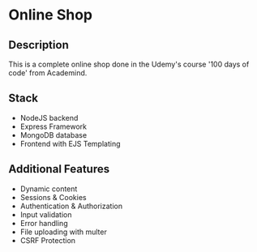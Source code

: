 # Online Shop

## Description
This is a complete online shop done in the Udemy's course '100 days of code' from Academind.

## Stack
- NodeJS backend
- Express Framework
- MongoDB database
- Frontend with EJS Templating

## Additional Features
- Dynamic content
- Sessions & Cookies
- Authentication & Authorization
- Input validation
- Error handling
- File uploading with multer
- CSRF Protection
